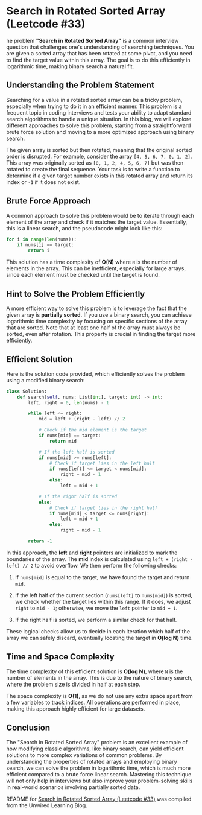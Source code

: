 # Search in Rotated Sorted Array (Leetcode #33)

he problem **"Search in Rotated Sorted Array"** is a common interview question that challenges one's understanding of searching techniques. You are given a sorted array that has been rotated at some pivot, and you need to find the target value within this array. The goal is to do this efficiently in logarithmic time, making binary search a natural fit.

## Understanding the Problem Statement

Searching for a value in a rotated sorted array can be a tricky problem, especially when trying to do it in an efficient manner. This problem is a frequent topic in coding interviews and tests your ability to adapt standard search algorithms to handle a unique situation. In this blog, we will explore different approaches to solve this problem, starting from a straightforward brute force solution and moving to a more optimized approach using binary search.

The given array is sorted but then rotated, meaning that the original sorted order is disrupted. For example, consider the array `[4, 5, 6, 7, 0, 1, 2]`. This array was originally sorted as `[0, 1, 2, 4, 5, 6, 7]` but was then rotated to create the final sequence. Your task is to write a function to determine if a given target number exists in this rotated array and return its index or `-1` if it does not exist.

## Brute Force Approach

A common approach to solve this problem would be to iterate through each element of the array and check if it matches the target value. Essentially, this is a linear search, and the pseudocode might look like this:

```python
for i in range(len(nums)):
    if nums[i] == target:
        return i
```

This solution has a time complexity of **O(N)** where `N` is the number of elements in the array. This can be inefficient, especially for large arrays, since each element must be checked until the target is found.

## Hint to Solve the Problem Efficiently

A more efficient way to solve this problem is to leverage the fact that the given array is **partially sorted**. If you use a binary search, you can achieve logarithmic time complexity by focusing on specific sections of the array that are sorted. Note that at least one half of the array must always be sorted, even after rotation. This property is crucial in finding the target more efficiently.

## Efficient Solution

Here is the solution code provided, which efficiently solves the problem using a modified binary search:

```python
class Solution:
    def search(self, nums: List[int], target: int) -> int:
        left, right = 0, len(nums) - 1

        while left <= right:
            mid = left + (right - left) // 2

            # Check if the mid element is the target
            if nums[mid] == target:
                return mid

            # If the left half is sorted
            if nums[mid] >= nums[left]:
                # Check if target lies in the left half
                if nums[left] <= target < nums[mid]:
                    right = mid - 1
                else:
                    left = mid + 1

            # If the right half is sorted
            else:
                # Check if target lies in the right half
                if nums[mid] < target <= nums[right]:
                    left = mid + 1
                else:
                    right = mid - 1

        return -1
```

In this approach, the **left** and **right** pointers are initialized to mark the boundaries of the array. The **mid** index is calculated using `left + (right - left) // 2` to avoid overflow. We then perform the following checks:

1. If `nums[mid]` is equal to the target, we have found the target and return `mid`.
    
2. If the left half of the current section (`nums[left]` to `nums[mid]`) is sorted, we check whether the target lies within this range. If it does, we adjust `right` to `mid - 1`; otherwise, we move the `left` pointer to `mid + 1`.
    
3. If the right half is sorted, we perform a similar check for that half.
    

These logical checks allow us to decide in each iteration which half of the array we can safely discard, eventually locating the target in **O(log N)** time.

## Time and Space Complexity

The time complexity of this efficient solution is **O(log N)**, where `N` is the number of elements in the array. This is due to the nature of binary search, where the problem size is divided in half at each step.

The space complexity is **O(1)**, as we do not use any extra space apart from a few variables to track indices. All operations are performed in place, making this approach highly efficient for large datasets.

## Conclusion

The "Search in Rotated Sorted Array" problem is an excellent example of how modifying classic algorithms, like binary search, can yield efficient solutions to more complex variations of common problems. By understanding the properties of rotated arrays and employing binary search, we can solve the problem in logarithmic time, which is much more efficient compared to a brute force linear search. Mastering this technique will not only help in interviews but also improve your problem-solving skills in real-world scenarios involving partially sorted data.


README for [Search in Rotated Sorted Array (Leetcode #33)](https://blog.unwiredlearning.com/search-in-rotated-sorted-array) was compiled from the Unwired Learning Blog.